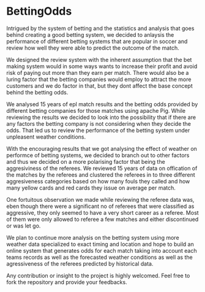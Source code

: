 # BettingOdds

Intrigued by the system of betting and the statistics and analysis that goes behind creating a good betting system, we decided to anlaysis the performance of different betting systems that are popular in soccer and review how well they were able to predict the outcome of the match. 

We designed the review system with the inherent assumption that the bet making system would in some ways wants to increase their profit and avoid risk of paying out more than they earn per match. There would also be a luring factor that the betting companies would employ to attract the more customers and we do factor in that, but they dont affect the base concept behind the betting odds. 

We analysed 15 years of epl match results and the betting odds provided by different betting companies for those matches using apache Pig.
While reviewing the results we decided to look into the possibility that if there are any factors the betting company is not considering when they decide the odds. That led us to review the performance of the betting system under unpleasent weather conditions. 

With the encouraging results that we got analysing the effect of weather on performce of betting systems, we decided to branch out to other factors and thus we decided on a more polarising factor that being the aggresiviness of the referees. We reviewed 15 years of data on offication of the matches by the referees and clustered the referees in to three different aggresiveness categories based on how many fouls they called and how many yellow cards and red cards they issue on average per match.

One fortuitous observation we made while reviewing the referee data was, eben though there were a significant no of referees that were classified as aggressive, they only seemed to have a very short career as a referee. Most of them were only allowed to referee a few matches and either discontinued or was let go.

We plan to continue more analysis on the betting system using more weather data specialized to exact timing and location and hope to build an online system that generates odds for each match taking into account each teams records as well as the forecasted weather conditions as well as the agressiveness of the referees predicted by historical data. 

Any contribution or insight to the project is highly welcomed. Feel free to fork the repository and provide your feedbacks.
